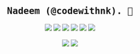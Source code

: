 <h2 align='center'><samp><strong>Nadeem (@codewithnk).</strong> 👋</samp></h2> 


<div align='center'>
<a href="https://www.linkedin.com/in/nadeem-khan-nk-75135210a/" target="_blank"><img src="https://img.icons8.com/ios-filled/32/000000/linkedin.png"/></a>
<a href="https://www.instagram.com/codewithnk/" target="_blank"><img src="https://img.icons8.com/ios-filled/32/000000/instagram-new--v1.png"/></a>
<a href="mailto:codewithnk@gmail.com" target="_blank"><img src="https://img.icons8.com/pastel-glyph/32/000000/email--v1.png"/></a>
<a href="https://stackoverflow.com/users/8639962/nadeem-khan" target="_blank"><img src="https://img.icons8.com/color/32/000000/stackoverflow.png"/></a>
<a href="https://blog.codewithnk.com/" target="_blank"><img src="https://img.icons8.com/ios-filled/32/000000/medium-logo.png"/></a>
<a href="https://twitter.com/codewithnk" target="_blank"><img src="https://img.icons8.com/glyph-neue/32/000000/twitter.png"/></a>
</div>
<br>
<div align='center' >
<img src="https://github-readme-stats.vercel.app/api?username=nadeem4&show_icons=true&count_private=true&theme=nord&layout=compact" />
<img src="https://github-readme-stats.vercel.app/api/top-langs/?username=nadeem4&theme=nord&layout=compact&langs_count=8"/>
 <div/>



